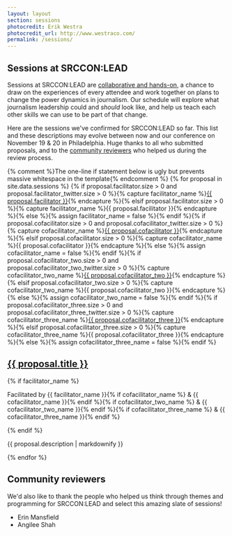 ```yaml
---
layout: layout
section: sessions
photocredit: Erik Westra
photocredit_url: http://www.westraco.com/
permalink: /sessions/
---
```


## Sessions at SRCCON:LEAD

Sessions at SRCCON:LEAD are [collaborative and hands-on](/program), a chance to draw on the experiences of every attendee and work together on plans to change the power dynamics in journalism. Our schedule will explore what journalism leadership could and _should_ look like, and help us teach each other skills we can use to be part of that change.

Here are the sessions we've confirmed for SRCCON:LEAD so far. This list and these descriptions may evolve between now and our conference on November 19 & 20 in Philadelphia. Huge thanks to all who submitted proposals, and to the [community reviewers](#community-review) who helped us during the review process.

<div class="session-proposal-list">{% comment %}The one-line if statement below is ugly but prevents massive whitespace in the template{% endcomment %}
{% for proposal in site.data.sessions %}
    {% if proposal.facilitator.size > 0 and proposal.facilitator_twitter.size > 0 %}{% capture facilitator_name %}<a href="https://twitter.com/{{ proposal.facilitator_twitter }}">{{ proposal.facilitator }}</a>{% endcapture %}{% elsif proposal.facilitator.size > 0 %}{% capture facilitator_name %}{{ proposal.facilitator }}{% endcapture %}{% else %}{% assign facilitator_name = false %}{% endif %}{% if proposal.cofacilitator.size > 0 and proposal.cofacilitator_twitter.size > 0 %}{% capture cofacilitator_name %}<a href="https://twitter.com/{{ proposal.cofacilitator_twitter }}">{{ proposal.cofacilitator }}</a>{% endcapture %}{% elsif proposal.cofacilitator.size > 0 %}{% capture cofacilitator_name %}{{ proposal.cofacilitator }}{% endcapture %}{% else %}{% assign cofacilitator_name = false %}{% endif %}{% if proposal.cofacilitator_two.size > 0 and proposal.cofacilitator_two_twitter.size > 0 %}{% capture cofacilitator_two_name %}<a href="https://twitter.com/{{ proposal.cofacilitator_two_twitter }}">{{ proposal.cofacilitator_two }}</a>{% endcapture %}{% elsif proposal.cofacilitator_two.size > 0 %}{% capture cofacilitator_two_name %}{{ proposal.cofacilitator_two }}{% endcapture %}{% else %}{% assign cofacilitator_two_name = false %}{% endif %}{% if proposal.cofacilitator_three.size > 0 and proposal.cofacilitator_three_twitter.size > 0 %}{% capture cofacilitator_three_name %}<a href="https://twitter.com/{{ proposal.cofacilitator_three_twitter }}">{{ proposal.cofacilitator_three }}</a>{% endcapture %}{% elsif proposal.cofacilitator_three.size > 0 %}{% capture cofacilitator_three_name %}{{ proposal.cofacilitator_three }}{% endcapture %}{% else %}{% assign cofacilitator_three_name = false %}{% endif %}
    <div class="session-proposal" id="{{ proposal.id }}">
        <h2 class="session-title"><a href="#{{ proposal.id }}">{{ proposal.title }}</a></h2>
        {% if facilitator_name %}<p class="facilitator">Facilitated by {{ facilitator_name }}{% if cofacilitator_name %} &amp; {{ cofacilitator_name }}{% endif %}{% if cofacilitator_two_name %} &amp; {{ cofacilitator_two_name }}{% endif %}{% if cofacilitator_three_name %} &amp; {{ cofacilitator_three_name }}{% endif %}</p>{% endif %}
        <p class="session-description">{{ proposal.description | markdownify }}</p>
    </div>
{% endfor %}
</div>

<script src="https://cdnjs.cloudflare.com/ajax/libs/jquery/2.1.3/jquery.min.js"></script>
<script src="/media/js/listfilter.min.js"></script>
<script>
var filter = ListFilter({
    listContainer: '.session-proposal-list',
    filterItemClass: '.session-proposal'
});
</script>

<span id="community-review"></span>

## Community reviewers

We'd also like to thank the people who helped us think through themes and programming for SRCCON:LEAD and select this amazing slate of sessions!

* Erin Mansfield
* Angilee Shah
